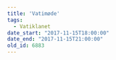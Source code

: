 ```yaml
---
title: 'Vatimøde'
tags:
  - Vatiklanet
date_start: "2017-11-15T18:00:00"
date_end: "2017-11-15T21:00:00"
old_id: 6883
---
```

